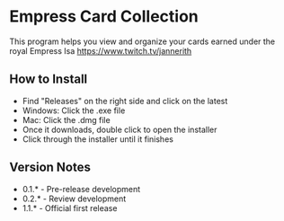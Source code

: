 # Empress Card Collection

This program helps you view and organize your cards earned under the royal Empress Isa
https://www.twitch.tv/jannerith

## How to Install

- Find "Releases" on the right side and click on the latest
- Windows: Click the .exe file
- Mac: Click the .dmg file
- Once it downloads, double click to open the installer
- Click through the installer until it finishes


## Version Notes
- 0.1.* - Pre-release development
- 0.2.* - Review development
- 1.1.* - Official first release
